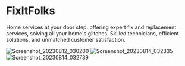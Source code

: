 # FixItFolks
Home services at your door step.
offering expert fix and replacement services, solving all your home's glitches. Skilled technicians, efficient solutions, and unmatched customer satisfaction.

![Screenshot_20230812_030200](https://github.com/rac101ran/FixItFolks/assets/59615161/c49ee32f-fdc2-4c49-b0c5-e2a7ea69f492)
![Screenshot_20230814_032335](https://github.com/rac101ran/FixItFolks/assets/59615161/0dbed18c-7bfa-4d53-a2c0-d286235914df)
![Screenshot_20230814_032739](https://github.com/rac101ran/FixItFolks/assets/59615161/e7a883bc-1b22-46b1-944e-2ae9750c5770)
